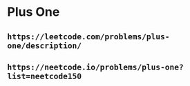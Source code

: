 # Plus One

## `https://leetcode.com/problems/plus-one/description/`

## `https://neetcode.io/problems/plus-one?list=neetcode150`
